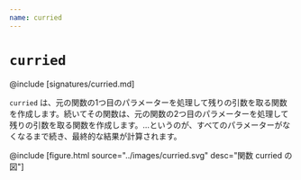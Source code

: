 ```yaml
---
name: curried
---
```


# `curried`

@include [signatures/curried.md]

`curried` は、元の関数の1つ目のパラメーターを処理して残りの引数を取る関数を作成します。続いてその関数は、元の関数の2つ目のパラメーターを処理して残りの引数を取る関数を作成します。…というのが、すべてのパラメーターがなくなるまで続き、最終的な結果が計算されます。

@include [figure.html source="../images/curried.svg" desc="関数 curried の図"]

